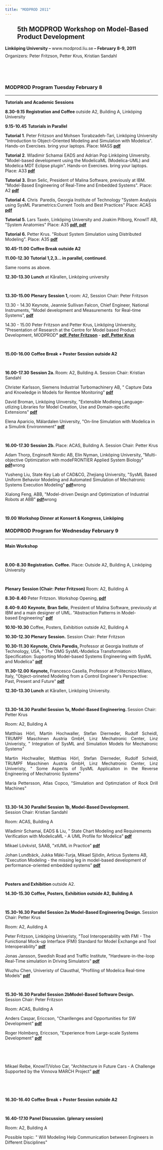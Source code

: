```yaml
---
title: "MODPROD 2011"
---
```

<h2 style="margin-left: 40px; text-align: left;">
  <strong>5th MODPROD Workshop on Model-Based Product </strong><strong>Development </strong>
</h2>

<p style="margin-top: 0.17in; margin-bottom: 0.08in; text-align: left;">
  <strong>Linköping University – </strong><span style="font-weight: normal;">www.modprod.liu.se</span><strong> – February 8-9, 2011</strong>
</p>

<p style="margin-top: 0in; text-align: left;">
  Organizers: Peter Fritzson, Petter Krus, Kristian Sandahl
</p>

<p style="margin-top: 0in;" align="center">
  &nbsp;
</p>

<p style="margin-top: 0in;" align="center">
  &nbsp;
</p>

### **MODPROD Program Tuesday February 8**

* * *

<p class="western" style="margin-top: 0in;">
  <strong>Tutorials and Academic Sessions</strong>
</p>

<p class="western">
  <strong>8.30-9.15</strong> <strong>Registration and Coffee </strong>outside A2, Building A, Linköping University
</p>

<p class="western">
  <strong>9.15-10.45</strong> <strong>Tutorials in Parallel </strong>
</p>

<p class="western">
  <strong>Tutorial 1</strong>. Peter Fritzson and Mohsen Torabzadeh-Tari, Linköping University "Introduction to Object-Oriented Modeling and Simulation with Modelica". Hands-on Exercises. bring your laptops.&nbsp;Place:&nbsp;MASS <a href="images/docs/modprod2011-tutorial/modprod2011-tutorial1-Fritzson-Modelica-Introduction.pdf"><strong>pdf</strong></a>
</p>

<p class="western">
  <strong>Tutorial 2</strong>. Wladimir Schamai EADS and Adrian Pop Linköping Uinversity. "Model-based development using the ModelicaML (Modelica-UML) and Modelica MDT Eclipse plugin". Hands-on Exercises. bring your laptops. Place:&nbsp;A33 <strong><a href="images/docs/modprod2011-talks-day2modprod2011-day2-talk4b-Wladimir-Schamai-ModelicaML.pdf"><strong>pdf</strong></a></strong>
</p>

<p class="western">
  <strong>Tutorial 3.</strong> Bran Selic, President of Malina Software, previously at IBM. "Model-Based Engineering of Real-Time and Embedded Systems". Place: A2 <strong><a href="images/docs/modprod2011-tutorial/modprod2011-tutorial3-Bran-Selic-RT-UML-Modeling.pdf"><strong>pdf</strong></a></strong>
</p>

<p style="margin-top: 0in;">
  <strong>Tutorial 4.</strong> Chris&nbsp; Paredis, Georgia Institute of Technology "System Analysis using SysML Parametrics:Current Tools and Best Practices" Place:&nbsp;ACAS <strong><a href="images/docs/modprod2011-tutorial/modprod2011-tutorial4-Chris-Paredis-SysML-Parametrics.pdf"><strong>pdf</strong></a></strong>
</p>

<p class="system-pagebreak" style="margin-top: 0in;">
  <strong>Tutorial 5.</strong> Lars Taxén, Linköping University and Joakim Pilborg, KnowIT AB, ”System Anatomies" Place:&nbsp;A35 <strong><a href="images/docs/modprod2011-tutorial/modprod2011-tutorial5a-lars-Taxen-SystemAnatomies.pdf"><strong>pdf,</strong></a></strong><a href="images/docs/modprod2011-tutorial/modprod2011-tutorial5a-lars-Taxen-SystemAnatomies.pdf"></a><a href="images/docs/modprod2011-tutorial/modprod2011-tutorial5b-Pilborg-SystemAnatomies.pdf"><strong> pdf</strong></a>
</p>

<p style="margin-top: 0in;">
  <strong>Tutorial 6.</strong> Petter Krus. "Robust System Simulation using Distributed Modeling". Place:&nbsp;A35 <strong><a href="images/docs/modprod2011-talks-day1/ modprod2011-day1-talk3-Petter-Krus-MODPROD-research.pdf 	modprod2011-day1-talk3-Petter-Krus-MODPROD-research.pdf"><strong>pdf</strong></a></strong>
</p>

**10.45-11.00** **Coffee Break outside A2**

<p class="western">
  <strong>11.00-12.30</strong> <strong>Tutorial 1,2,3… in parallel, continued</strong>.
</p>

<p style="margin-top: 0in;">
  Same rooms as above.
</p>

<p class="western">
  <strong>12.30-13.30</strong> <strong>Lunch</strong> at Kårallen, Linköping university<span style="font-family: Times New Roman; font-size: x-small;"><span style="font-family: Times New Roman; font-size: x-small;"> </span></span>
</p>

<p class="western">
  &nbsp;
</p>

<p class="western">
  <strong>13.30-15.00</strong> <strong>Plenary Session 1, </strong>room: A2, Session Chair: Peter Fritzson
</p>

<p class="western">
  13.30 - 14.30 Keynote, Jeannie Sullivan Falcon, Chief Engineer, National Instruments, "Model development and Measurements&nbsp; for Real-time Systems", <strong><strong><a href="images/docs/modprod2011-talks-day1/modprod2011-day1-talk1-Keynote-Jeannie-Falcon-Model-Development-realtime.pdf"><strong>pdf</strong></a></strong></strong>
</p>

<p class="western">
  14.30 - 15.00 Peter Fritzson and Petter Krus, Linköping University, "Presentation of Research at the Centre for Model based Product Development, MODPROD<strong>"</strong> <a href="images/docs/modprod2011-talks-day1/modprod2011-day1-talk2-Peter-Fritzson-MODPROD-research.pdf"><strong>pdf, Peter Fritzson</strong></a> - <a href="images/docs/modprod2011-talks-day1/modprod2011-day1-talk3-Petter-Krus-MODPROD-research.pdf"><strong>pdf, Petter Krus</strong></a>
</p>

<p style="margin-top: 0in;">
  &nbsp;
</p>

<p style="margin-top: 0in;">
  <strong>15.00-16.00</strong> <strong>Coffee Break + Poster Session outside A2</strong>
</p>

<p class="western">
  &nbsp;
</p>

<p class="western">
  <strong>16.00-17.30</strong> <strong>Session 2a. </strong>Room:&nbsp;A2, Building A.&nbsp;Session&nbsp;Chair:&nbsp;Kristian Sandahl
</p>

<p style="margin-top: 0in;">
  Christer Karlsson, Siemens Industrial Turbomachinery AB, " Capture Data and Knowledge in Models for Remtoe Monitoring" <a href="images/docs/modprod2011-talks-day1/modprod2011-Day1-talk4a-Christer Karlsson Siemens MODPROD2011.pdf"><strong>pdf</strong></a>
</p>

<p style="margin-top: 0in;">
  David Broman, Linköping Uinversity, "Extensible Modleing Language-utlizing Libraries for Model Creation, Use and Domain-specific Extensions"&nbsp;<a href="images/docs/modprod2011-talks-day1/modprod2011-Day1-talk5a-David-broman-Extensible-Modeling-Languages.pdf"><strong>pdf</strong></a>
</p>

<p style="margin-top: 0in;">
  Elena Aparicio, Mälardalen University, "On-line Simulation with Modelica in a Simulink Environnment"&nbsp;<a href="images/docs/modprod2011-talks-day1/modprod2011-Day1-talk6a-Elena-On-lineSimulationwithModelica.pdf"><strong>pdf</strong></a>
</p>

<p style="margin-top: 0in;">
  &nbsp;
</p>

<p class="western">
  <strong>16.00-17.30</strong> <strong>Session 2b. </strong>Place: ACAS, Building A. Session&nbsp;Chair:&nbsp;Petter&nbsp;Krus
</p>

<p style="margin-top: 0in;">
  Adam Thorp, Enginsoft Nordic AB, Elin Nyman, Linköping University, "Multi-objective Optimization with modeFRONTIER Applied System Biology" <a href="images/docs/modprod2011-talks-day1/modprod2011-Day1-talk6a-Elena-On-lineSimulationwithModelica.pdf"><strong>pdf</strong></a>wrong
</p>

<p style="margin-top: 0in;">
  Yusheng Liu, State Key Lab of CAD&CG, Zhejiang University, "SysML Based Uniform Behavior Modeling and Automated Simulation of Mechatronic Systems Execution Modeling" <a href="images/docs/modprod2011-talks-day1/modprod2011-Day1-talk6a-Elena-On-lineSimulationwithModelica.pdf"><strong>pdf</strong></a>wrong
</p>

<p style="margin-top: 0in;">
  Xialong Feng, ABB, "Model-driven Design and Optimization of Industrial Robots at ABB"&nbsp;<a href="images/docs/modprod2011-talks-day1/modprod2011-Day1-talk6a-Elena-On-lineSimulationwithModelica.pdf"><strong>pdf</strong></a>wrong
</p>

<p style="margin-top: 0in;">
  &nbsp;
</p>

<p style="margin-top: 0in;">
  <strong>19.00</strong> <strong>Workshop Dinner at Konsert & Kongress, Linköping<br /></strong>
</p>

### **MODPROD Program for Wednesday February 9**

* * *

<p class="western" style="margin-top: 0in;">
  <strong>Main Workshop</strong>
</p>

<p class="western" style="margin-top: 0in;">
  &nbsp;
</p>

<p class="western">
  <strong>8.00-8.30</strong> <strong>Registration. Coffee.</strong> Place: Outside A2, Building A, Linköping University
</p>

<p style="margin-top: 0in;">
  &nbsp;
</p>

<p style="margin-top: 0in;">
  <strong>Plenary Session (Chair: Peter Fritzson) </strong>Room:&nbsp;A2, Building A
</p>

<p class="western">
  <strong>8.30-8.40</strong> Peter Fritzson. Workshop Opening, <strong><a href="images/docs/modprod2011-talks-day2/modprod2011-day2-talk0-PeterFritzson-MODPROD-WorkshopOpening.pdf"><strong>pdf</strong></a></strong>
</p>

<p style="margin-top: 0in;">
  <strong>8.40-9.40</strong> <strong>Keynote</strong>, <strong>Bran Selic</strong>, President of Malina Software, previously at IBM and a main designer of UML. "Abstraction Patterns in Model-based&nbsp;Engineering" <a href="images/docs/modprod2011-talks-day2/modprod2011-day2-talk1-keynote-Bran-Selic-Abstraction.pdf"><strong>pdf</strong></a>
</p>

<p style="margin-top: 0in;">
  <strong>10.10-10.30</strong> Coffee, Posters, Exhibition outside A2, Building A
</p>

<p style="margin-top: 0in;">
  <strong>10.30-12.30 Plenary Session.</strong> Session Chair: Peter Fritzson
</p>

<p style="margin-top: 0in;">
  <strong>10.30-11.30</strong> <strong>Keynote, Chris Paredis, </strong>Professor at Georgia Institute of Technology, USA, " The OMG SysML-Modelica Transformation Specification: Supporting Model-based Systems Engineering with SysML and Modelica" <a href="images/docs/modprod2011-talks-day2/modprod2011-day2-talk2-keynote-Chris-Paredis-SysML-Modelica-transform.pdf"><strong>pdf</strong></a>
</p>

<p class="western">
  <strong>11.</strong><strong>30</strong><strong>-12.</strong><strong>00</strong> <strong>Keynote, </strong>Francesco Casella, Professor at Politecnico Milano, Italy, "Object-orineted Modeling from a Control Engineer's Perspective: Past, Present and Future" <a href="images/docs/modprod2011-talks-day2/modprod2011-day2-talk3-Keynote-Francesco-Casella-Control-and-Modelica.pdf"><strong>pdf</strong></a>
</p>

<p style="margin-top: 0in;">
  <strong>12.30-13.30</strong><strong> Lunch</strong> at Kårallen, Linköping University.
</p>

<p style="margin-top: 0in;">
  &nbsp;
</p>

<p style="margin-top: 0in;">
  <strong>13.30-14.30</strong> <strong>Parallel Session 1a, Model-Based Engineering. </strong>Session&nbsp;Chair: Petter Krus<strong><br /></strong>
</p>

<p style="margin-top: 0in;">
  Room: A2, Building A
</p>

<p align="justify">
  Matthias Hörl, Martin Hochwaller, Stefan Dierneder, Rudolf Scheidl, TRUMPF Maschinen Austria GmbH, Linz Mechatronic Center, Linz Univeristy, " Integration of SysML and Simulation Models for Mechatronic Systems"
</p>

<p align="justify">
  Martin Hochwaller, Matthias Hörl, Stefan Dierneder, Rudolf Scheidl, TRUMPF Maschinen Austria GmbH, Linz Mechatronic Center, Linz Univeristy, " Some Aspects of&nbsp;SysML Applicaiton in the Reverse Engineering of Mechatronic Systems"
</p>

<p align="justify">
  Maria Pettersson, Atlas Copco, "Simulation and Optimziation of Rock Drill Machines"
</p>

<p align="justify">
  &nbsp;
</p>

<p style="margin-top: 0in;">
  <strong>13.30-14.30</strong> <strong>Parallel Session 1b, Model-Based Development. </strong>Session&nbsp;Chair: Kristian Sandahl<strong><br /></strong>
</p>

<p style="margin-top: 0in;">
  Room: ACAS, Building A
</p>

<p style="margin-top: 0in;">
  Wladimir Schamai, EADS & Liu, " State Chart Modeling and Requirements Verification with ModelicaML - A UML Profile for Modelica"&nbsp;<a href="images/docs/modprod2011-talks-day2/modprod2011-day2-talk4b-Wladimir-Schamai-ModelicaML.pdf"><strong>pdf</strong></a>
</p>

<p class="western">
  Mikael Lövkvist, SAAB, "xtUML in Practice"&nbsp;<a href="images/docs/modprod2011-talks-day2/modprod2011-day2-talk5b-Mikael-Lovkvist-xtUML in practice.pdf"><strong>pdf</strong></a>
</p>

<p class="western">
  Johan Lundbäck,&nbsp;Jukka Mäki-Turja,&nbsp;Mikael Sjödin, Articus Systems AB, "Execution Modeling - the missing leg in model-based development of performance-oriented embedded systems"&nbsp;<a href="images/docs/modprod2011-talks-day2/modprod2011-day2-talk6b-Jukka-Maki-Turja-Mikael-Sjodin- Execution-Modeling.pdf"><strong>pdf</strong></a>
</p>

<p style="margin-top: 0in;">
  &nbsp;
</p>

<p style="margin-top: 0in;">
  <strong>Posters and&nbsp;Exhibition </strong>outside A2.
</p>

<p style="margin-top: 0in;">
  <strong>14.30-15.30</strong> <strong>Coffee, Posters, Exhibition outside A2, Building A<br /></strong>
</p>

<p style="margin-top: 0in;">
  &nbsp;
</p>

<p style="margin-top: 0in;">
  <strong>15.30-16.30 Parallel Session 2a Model-Based Engineering Design. </strong>Session Chair:&nbsp;Petter Krus<strong><br /></strong>
</p>

<p style="margin-top: 0in;">
  Room: A2, Auilding A
</p>

<p class="western">
  Peter Fritzson, Linköping Univeristy, "Tool Interoperability with FMI - The Funictional Mock-up Interface (FMI) Standard for Model Exchange and Tool Interoperability"&nbsp;<a href="images/docs/modprod2011-talks-day2/modprod2011-day2-talk7a-PeterFritzson-FMI.pdf"><strong>pdf</strong></a>
</p>

<p style="margin-top: 0in;">
  Jonas Jansson, Swedish Road and Traffic Institute, "Hardware-in-the-loop Real-Time simulation in Driving Simulators"&nbsp;<a href="images/docs/modprod2011-talks-day2/modprod2011-day2-talk8a-Jonas-Jansson-Hardware-iin-the-loop-driving-simulation.pdf"><strong>pdf</strong></a>
</p>

<p class="western">
  Wuzhu Chen, Univeristy of&nbsp;Clausthal, "Profiling of Modelica Real-time Models"&nbsp;<a href="http://www.ida.liu.se/%7Epetfr/MODPROD2010talks/Day2/modprod2010-Day2-Dag-Fritzson-RollerScrew.pdf"></a><strong><a href="images/docs/modprod2011-talks-day2/modprod2011-day2-talk9a-Wuzhu-Chen-Profiling-real-time.pdf"><strong>pdf</strong></a></strong>
</p>

<p class="western">
  &nbsp;
</p>

<p class="western">
  <strong>15.30-16.30 Parallel Session 2bModel-Based Software Design. </strong>Session&nbsp;Chair:&nbsp;Peter Fritzson<strong><br /></strong>
</p>

<p style="margin-top: 0in;">
  Room: ACAS, Building A
</p>

<p style="margin-top: 0in;">
  Anders Caspar, Ericcson, "Chanllenges and Opportunities for SW Development" <strong><a href="images/docs/modprod2011-talks-day2/modprod2011-day2-talk7b-AndersCaspar-Challenges-SW-Development.pdf"><strong>pdf</strong></a></strong>
</p>

<p style="margin-top: 0in;">
  Roger Holmberg, Ericcson, "Experience from Large-scale Systems Development" <strong><a href="images/docs/modprod2011-talks-day2/modprod2011-day2-talk8b-Roger-Holmberg-Experience-Modeling-at-Ericsson.pdf"><strong>pdf</strong></a></strong>
</p>

&nbsp;

<p style="margin-top: 0in;">
  &nbsp;
</p>

<p class="western">
  Mikael Relbe, KnowIT/Volvo&nbsp;Car, "Architecture in Future Cars -&nbsp;A&nbsp;Challenge Supported by the Vinnova MARCH Project" <strong><a href="images/docs/modprod2011-talks-day2/modprod2011-day2-talk9b-Mikael-Relbe-KNOWIT-Future-Cars.pdf"><strong>pdf</strong></a></strong>
</p>

&nbsp;

<p style="margin-top: 0in;">
  &nbsp;
</p>

<p style="margin-top: 0in;">
  <strong>16.30-16.40</strong> <strong>Coffee Break + Poster Session outside A2</strong>
</p>

<p style="margin-top: 0in;">
  &nbsp;
</p>

<p style="margin-top: 0in;">
  <strong>16.40-17.10</strong> <strong>Panel Discussion. (plenary session) </strong>
</p>

<p style="margin-top: 0in;">
  Room: A2, Building A
</p>

<p style="margin-top: 0in;">
  Possible topic: " Will Modeling Help Communication between Engineers in Different Disciplines"
</p>

&nbsp;